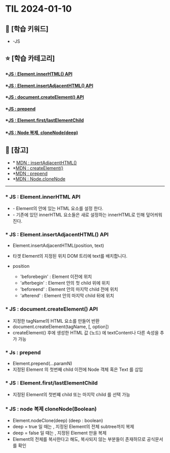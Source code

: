 # TIL 2024-01-10

## 🤿 [학습 키워드]

- \-JS

## ⭐ [학습 카테고리]

#### \*[JS : Element.innerHTML() API](#js--elementinnerhtml-api)

#### \*[JS : Element.insertAdjacentHTML() API](#js--elementinsertadjacenthtml-api)

#### \*[JS : document.createElement() API](#js--documentcreateelement-api)

#### \*[JS : prepend](#js--prepend)

#### \*[JS : Element.first/lastElementChild](#js--elementfirstlastelementchild)

#### \*[JS : Node 복제, cloneNode(deep)](#js--node-복제-clonenodeboolean)

## 📕 [참고]

- \* [MDN : insertAdjacentHTML()](https://developer.mozilla.org/ko/docs/Web/API/Element/insertAdjacentHTML)
- \*[MDN : createElement()](https://developer.mozilla.org/ko/docs/Web/API/Document/createElement)
- \*[MDN : prepend](https://developer.mozilla.org/ko/docs/Web/API/Element/prepend)
- \*[MDN : Node.cloneNode](https://developer.mozilla.org/en-US/docs/Web/API/Node/cloneNode)

---

### \* JS : Element.innerHTML API

- \- Element의 안에 있는 HTML 요소를 설정 한다.
- \- 기존에 있던 innerHTML 요소들은 새로 설정하는 innerHTML로 인해 덮어씌워 진다.

### \* JS : Element.insertAdjacentHTML() API

- Element.insertAdjacentHTML(position, text)
- 타겟 Element의 지정된 위치 DOM 트리에 text를 배치합니다.
- position

  - 'beforebegin' : Element 이전에 위치
  - 'afterbegin' : Element 안의 첫 child 위에 위치
  - 'beforeend' : Element 안의 마지막 child 전에 위치
  - 'afterend' : Element 안의 마지막 child 뒤에 위치

### \* JS : document.createElement() API

- 지정한 tagName의 HTML 요소를 만들어 반환
- document.createElement(tagName, [, option])
- createElement() 후에 생성한 HTML 값 (노드) 에 textContent나 다른 속성을 추가 가능

### \* Js : prepend

- Element.prepend(...paramN)
- 지정된 Element 의 첫번째 child 이전에 Node 객체 혹은 Text 를 삽입

### \* JS : Element.first/lastElementChild

- 지정된 Element의 첫번쨰 child 또는 마지막 child 를 선택 가능

### \* JS : node 복제 cloneNode(Boolean)

- Element.nodeClone(deep) (deep : boolean)
- deep = true 일 때는 , 지정된 Element의 전체 subtree까지 복제
- deep = false 일 때는 , 지정된 Element 만을 복제
- Element의 전체를 복사한다고 해도, 복사되지 않는 부분들이 존재하므로 공식문서를 확인
